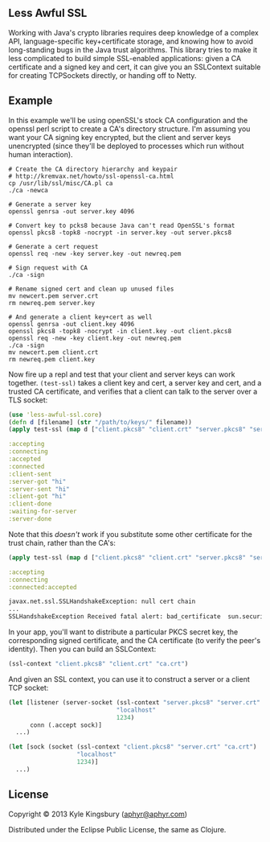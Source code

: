 ## Less Awful SSL

Working with Java's crypto libraries requires deep knowledge of a complex API,
language-specific key+certificate storage, and knowing how to avoid
long-standing bugs in the Java trust algorithms. This library tries to make it
less complicated to build simple SSL-enabled applications: given a CA
certificate and a signed key and cert, it can give you an SSLContext suitable
for creating TCPSockets directly, or handing off to Netty.

## Example

In this example we'll be using openSSL's stock CA configuration and the openssl
perl script to create a CA's directory structure. I'm assuming you want your CA
signing key encrypted, but the client and server keys unencrypted (since
they'll be deployed to processes which run without human interaction).

```
# Create the CA directory hierarchy and keypair
# http://kremvax.net/howto/ssl-openssl-ca.html
cp /usr/lib/ssl/misc/CA.pl ca
./ca -newca

# Generate a server key
openssl genrsa -out server.key 4096

# Convert key to pcks8 because Java can't read OpenSSL's format
openssl pkcs8 -topk8 -nocrypt -in server.key -out server.pkcs8

# Generate a cert request
openssl req -new -key server.key -out newreq.pem

# Sign request with CA
./ca -sign

# Rename signed cert and clean up unused files
mv newcert.pem server.crt
rm newreq.pem server.key

# And generate a client key+cert as well
openssl genrsa -out client.key 4096
openssl pkcs8 -topk8 -nocrypt -in client.key -out client.pkcs8
openssl req -new -key client.key -out newreq.pem
./ca -sign
mv newcert.pem client.crt
rm newreq.pem client.key
```

Now fire up a repl and test that your client and server keys can work together.
`(test-ssl)` takes a client key and cert, a server key and cert, and a trusted
CA certificate, and verifies that a client can talk to the server over a TLS
socket:

```clj
(use 'less-awful-ssl.core)
(defn d [filename] (str "/path/to/keys/" filename))
(apply test-ssl (map d ["client.pkcs8" "client.crt" "server.pkcs8" "server.crt" "demoCA/cacert.pem"]))
```

```clj
:accepting
:connecting
:accepted
:connected
:client-sent
:server-got "hi"
:server-sent "hi"
:client-got "hi"
:client-done
:waiting-for-server
:server-done
```

Note that this *doesn't* work if you substitute some other certificate for the
trust chain, rather than the CA's:

```clj
(apply test-ssl (map d ["client.pkcs8" "client.crt" "server.pkcs8" "server.crt" "server.crt"]))
```

```clj
:accepting
:connecting
:connected:accepted

javax.net.ssl.SSLHandshakeException: null cert chain
...
SSLHandshakeException Received fatal alert: bad_certificate  sun.security.ssl.Alerts.getSSLException (Alerts.java:192)
```

In your app, you'll want to distribute a particular PKCS secret key, the
corresponding signed certificate, and the CA certificate (to verify the
peer's identity). Then you can build an SSLContext:

```clj
(ssl-context "client.pkcs8" "client.crt" "ca.crt")
```

And given an SSL context, you can use it to construct a server or a client TCP
socket:

```clj
(let [listener (server-socket (ssl-context "server.pkcs8" "server.crt" "ca.crt")
                              "localhost"
                              1234)
      conn (.accept sock)]
  ...)
```

```clj
(let [sock (socket (ssl-context "client.pkcs8" "server.crt" "ca.crt")
                   "localhost"
                   1234)]
  ...)
```

## License

Copyright © 2013 Kyle Kingsbury (aphyr@aphyr.com)

Distributed under the Eclipse Public License, the same as Clojure.

